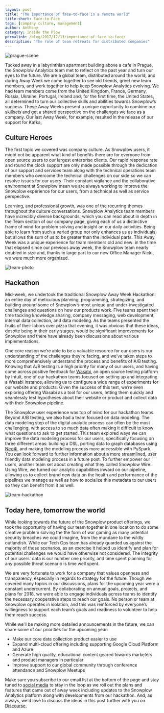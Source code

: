 ```yaml
---
layout: post
title: "The importance of face-to-face in a remote world"
title-short: Face-to-Face
tags: [company culture, management]
author: Anthony
category: Inside the Plow
permalink: /blog/2017/12/11/importance-of-face-to-face/
description: "The role of team retreats for distributed companies"
---
```


![prague-scene][prague]

Tucked away in a labyrinthian apartment building above a cafe in Prague, the Snowplow Analytics team met to reflect on the past year and turn our eyes to the future. We are a global team, distributed around the world, and during Away Week we come together to see old friends, greet new team members, and work together to help keep Snowplow Analytics evolving. We had team members come from the United Kingdom, France, Germany, Russia, Ukraine, Portugal, Ireland and, for the first time, the United States, all determined to turn our collective skills and abilities towards Snowplow’s success. These Away Weeks present a unique opportunity to combine our skillsets and get a shared perspective on the challenges we face as a company. Our last Away Week, for example, resulted in the release of our support for Kafka,

<h2 id="culture heroes">Culture Heroes</h2>

The first topic we covered was company culture. As Snowplow users, it might not be apparent what kind of benefits there are for everyone from open source users to our largest enterprise clients. Our rapid response rate and round the clock support are only made possible through the dedication of our support and services team along with the technical operations team members who overcome the technical challenges on our side so we can resolve issues for our users. Their constant vigilance and the collaborative environment at Snowplow mean we are always working to improve the Snowplow experience for our users, from a technical as well as service perspective.

Learning, and professional growth, was one of the recurring themes throughout the culture conversations. Snowplow Analytics team members have incredibly diverse backgrounds, which you can read about in depth in the Team section of our company page, giving each of us a distinctive frame of mind for problem solving and insight on our daily activities. Being able to learn from such a varied group not only enhances us as individuals, but allows the sum of us to be greater than the individual parts. This Away Week was a unique experience for team members old and new: in the time that elapsed since our previous away week, the Snowplow team nearly doubled in size and, thanks in large part to our new Office Manager Nicki, we were much more organized.

![team-photo][team]

<h2 id="hackathon">Hackathon</h2>

Mid-week, we undertook the traditional Snowplow Away Week Hackathon: an entire day of meticulous planning, programming, strategizing, and building around some of Snowplow’s most unique and under-investigated challenges and questions on how our products work. Five teams spent their time tackling knowledge sharing, company messaging, web development, internal data collection, and data modeling. As the teams presented the fruits of their labors over pizza that evening, it was obvious that these ideas, despite being in their early stages, would be significant improvements for Snowplow and there have already been discussions about various implementations.

One core reason we’re able to be a valuable resource for our users is our understanding of the challenges they’re facing, and we’ve taken steps to more comprehensively understand the process and benefits of A/B testing. Knowing that A/B testing is a high priority for many of our users, and having come across positive feedback for [Wasabi][wasabi], an open source testing platform by Intuit, one of our hackathon teams focused on setting up and integrating a Wasabi instance, allowing us to configure a wide range of experiments for our website and products. Given the success of this test, we’re even exploring offering Wasabi as a tool for our users, letting them quickly and seamlessly test hypotheses about their website or product and collect data with their Snowplow pipeline.

The Snowplow user experience was top of mind for our hackathon teams. Beyond A/B testing, we also had a team focused on data modeling. The data modeling step of the digital analytic process can often be the most challenging, with access to so much data often making it difficult to know what questions to ask to get started. This team explored ways we can improve the data modeling process for our users, specifically focusing on three different areas: building a DSL, porting data to graph databases using [Neo4j][neo], and making the modeling process more accessible with PySpark. You can look forward to further information about a more streamlined, user friendly data modeling process in a future post. To further empower our users, another team set about creating what they called Snowplow Wire. Using Wire, we turned our analytic capabilities inward on our pipeline, allowing us to collect brand new data on the health and performance of the pipelines we manage as well as how to socialize this metadata to our users so they can benefit from it as well.

![team-hackathon][hackathon]

<h2 id="today here tomorrow the world">Today here, tomorrow the world</h2>

While looking towards the future of the Snowplow product offerings, we took the opportunity of having our team together in one location to do some creative problem solving the the form of war gaming as many potential security breaches we could imagine, from the mundane to the wildly outlandish. While our Tech Ops team has already guarded us against the majority of these scenarios, as an exercise it helped us identify and plan for potential challenges we would have otherwise not considered. The integrity of our users’ data is our number one priority, and time spent planning for any possible threat scenario is time well spent.

We are very fortunate to work for a company that values openness and transparency, especially in regards to strategy for the future. Though we covered many topics in our discussions, plans for the upcoming year were a constant undercurrent. By collaborating on annual goals, projects, and plans for 2018, we were able to engage individuals across teams to identify the necessary cooperative steps to reach our goals. No person or team at Snowplow operates in isolation, and this was reinforced by everyone’s willingness to support each team’s goals and readiness to volunteer to help them reach success.

While we’ll be making more detailed announcements in the future, we can share some of our priorities for the upcoming year:
+ Make our core data collection product easier to use
+ Expand multi-cloud offering including supporting Google Cloud Platform and Azure
+ Generate high quality, educational content geared towards marketers and product managers in particular
+ Improve support to our global community through conference attendance and Snowplow Meetups

Make sure you subscribe to our email list at the bottom of the page and stay tuned to [social media][twitter] to stay in the loop as we roll out the plans and features that came out of away week including updates to the Snowplow Analytics platform along with developments from our hackathon. And, as always, we'd love to discuss the ideas in this post further with you on [Discourse.][discourse]



[twitter]: https://twitter.com/snowplowdata

[prague]: /assets/img/blog/2017/12/prague.JPG

[team]: /assets/img/blog/2017/12/the-team.JPG

[hackathon]: /assets/img/blog/2017/12/hackathon.jpg

[wasabi]: https://github.com/intuit/wasabi

[discourse]: http://discourse.snowplowanalytics.com/

[neo]: https://neo4j.com/

